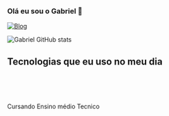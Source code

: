 ### Olá eu sou o Gabriel 👋

[![Blog](https://img.shields.io/badge/Instagram-E4405F?style=for-the-badge&logo=instagram&logoColor=white)](https://www.instagram.com/quaresmasr)

![Gabriel GitHub stats](https://github-readme-stats.vercel.app/api?username=Quaresmasr&show_icons=true&theme=tokyonight)


## Tecnologias que eu uso no meu dia 

<div style="display: inline_block"><br/>
  <img align="center" alt="" src="https://img.shields.io/badge/HTML5-E34F26?style=for-the-badge&logo=html5&logoColor=white" />
  <img align="center" alt="" src="https://img.shields.io/badge/C%23-239120?style=for-the-badge&logo=c-sharp&logoColor=white" />
  <img align="center" alt="" src="https://img.shields.io/badge/CSS3-1572B6?style=for-the-badge&logo=css3&logoColor=white" />
  <img align="center" alt="" src="https://img.shields.io/badge/NVIDIA-RTX4070-76B900?style=for-the-badge&logo=nvidia&logoColor=white" />
</div><br/>

Cursando Ensino médio Tecnico 
